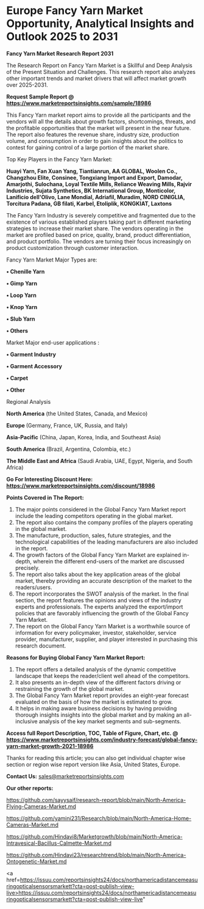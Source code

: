 # Europe Fancy Yarn Market Opportunity, Analytical Insights and Outlook 2025 to 2031

<strong>Fancy Yarn Market Research Report 2031</strong>

The Research Report on Fancy Yarn Market is a Skillful and Deep Analysis of the Present Situation and Challenges. This research report also analyzes other important trends and market drivers that will affect market growth over 2025-2031.

<strong>Request Sample Report @ <a href=https://www.marketreportsinsights.com/sample/18986>https://www.marketreportsinsights.com/sample/18986</a></strong>

This Fancy Yarn market report aims to provide all the participants and the vendors will all the details about growth factors, shortcomings, threats, and the profitable opportunities that the market will present in the near future. The report also features the revenue share, industry size, production volume, and consumption in order to gain insights about the politics to contest for gaining control of a large portion of the market share.

Top Key Players in the Fancy Yarn Market:

<strong>Huayi Yarn, Fan Xuan Yang, Tiantianrun, AA GLOBAL, Woolen Co., Changzhou Elite, Consinee, Tongxiang Import and Export, Damodar, Amarjothi, Sulochana, Loyal Textile Mills, Reliance Weaving Mills, Rajvir Industries, Sujata Synthetics, BK International Group, Monticolor, Lanificio dell'Olivo, Lane Mondial, Adriafil, Muradim, NORD CINIGLIA, Torcitura Padana, GB filati, Karbel, Etoliplik, KONGKIAT, Laxtons</strong>

The Fancy Yarn Industry is severely competitive and fragmented due to the existence of various established players taking part in different marketing strategies to increase their market share. The vendors operating in the market are profiled based on price, quality, brand, product differentiation, and product portfolio. The vendors are turning their focus increasingly on product customization through customer interaction.

Fancy Yarn Market Major Types are:

<strong>• Chenille Yarn

• Gimp Yarn

• Loop Yarn

• Knop Yarn

• Slub Yarn

• Others</strong>

Market Major end-user applications :

<strong>• Garment Industry

• Garment Accessory

• Carpet

• Other</strong>

Regional Analysis

</u><strong><b>North America</b></strong> (the United States, Canada, and Mexico)

<strong><b>Europe </b></strong>(Germany, France, UK, Russia, and Italy)

<strong><b>Asia-Pacific</b></strong> (China, Japan, Korea, India, and Southeast Asia)

<strong><b>South America</b></strong> (Brazil, Argentina, Colombia, etc.)

<strong><b>The Middle East and Africa</b></strong> (Saudi Arabia, UAE, Egypt, Nigeria, and South Africa)

<strong>Go For Interesting Discount Here: <a href=https://www.marketreportsinsights.com/discount/18986>https://www.marketreportsinsights.com/discount/18986</a></strong>

<strong>Points Covered in The Report:</strong>
<ol>
  <li>The major points considered in the Global Fancy Yarn Market report include the leading competitors operating in the global market.</li>
  <li>The report also contains the company profiles of the players operating in the global market.</li>
  <li>The manufacture, production, sales, future strategies, and the technological capabilities of the leading manufacturers are also included in the report.</li>
  <li>The growth factors of the Global Fancy Yarn Market are explained in-depth, wherein the different end-users of the market are discussed precisely.</li>
  <li>The report also talks about the key application areas of the global market, thereby providing an accurate description of the market to the readers/users.</li>
  <li>The report incorporates the SWOT analysis of the market. In the final section, the report features the opinions and views of the industry experts and professionals. The experts analyzed the export/import policies that are favorably influencing the growth of the Global Fancy Yarn Market.</li>
  <li>The report on the Global Fancy Yarn Market is a worthwhile source of information for every policymaker, investor, stakeholder, service provider, manufacturer, supplier, and player interested in purchasing this research document.</li>
</ol>
<strong>Reasons for Buying Global Fancy Yarn Market Report:</strong>

<ol>
  <li>The report offers a detailed analysis of the dynamic competitive landscape that keeps the reader/client well ahead of the competitors.</li>
  <li>It also presents an in-depth view of the different factors driving or restraining the growth of the global market.</li>
  <li>The Global Fancy Yarn Market report provides an eight-year forecast evaluated on the basis of how the market is estimated to grow.</li>
  <li>It helps in making aware business decisions by having providing thorough insights insights into the global market and by making an all-inclusive analysis of the key market segments and sub-segments.</li>
</ol>
<strong>Access full Report Description, TOC, Table of Figure, Chart, etc. @ <a href=https://www.marketreportsinsights.com/industry-forecast/global-fancy-yarn-market-growth-2021-18986>https://www.marketreportsinsights.com/industry-forecast/global-fancy-yarn-market-growth-2021-18986</a></strong>


Thanks for reading this article; you can also get individual chapter wise section or region wise report version like Asia, United States, Europe.

<strong>Contact Us:</strong>
sales@marketreportsinsights.com

<strong>Our other reports:</strong>

<a href=https://github.com/sayysaif/research-report/blob/main/North-America-Flying-Cameras-Market.md>https://github.com/sayysaif/research-report/blob/main/North-America-Flying-Cameras-Market.md</a>

<a href=https://github.com/yamini231/Research/blob/main/North-America-Home-Cameras-Market.md>https://github.com/yamini231/Research/blob/main/North-America-Home-Cameras-Market.md</a>

<a href=https://github.com/Hindavi8/Marketgrowth/blob/main/North-America-Intravesical-Bacillus-Calmette-Market.md>https://github.com/Hindavi8/Marketgrowth/blob/main/North-America-Intravesical-Bacillus-Calmette-Market.md</a>

<a href=https://github.com/Hindavi23/researchtrend/blob/main/North-America-Ontogenetic-Market.md>https://github.com/Hindavi23/researchtrend/blob/main/North-America-Ontogenetic-Market.md</a>

<a href=https://issuu.com/reportsinsights24/docs/northamericadistancemeasuringopticalsensorsmarkett?cta=post-publish-view-live>https://issuu.com/reportsinsights24/docs/northamericadistancemeasuringopticalsensorsmarkett?cta=post-publish-view-live</a>"
